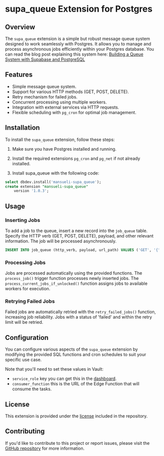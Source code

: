 # supa_queue Extension for Postgres

## Overview

The `supa_queue` extension is a simple but robust message queue system designed to work seamlessly with Postgres. It allows you to manage and process asynchronous jobs efficiently within your Postgres database.
You can read the blog post explaining this system here: [Building a Queue System with Supabase and PostgreSQL](https://blog.mansueli.com/building-a-queue-system-with-supabase-and-postgresql)

## Features

- Simple message queue system.
- Support for various HTTP methods (GET, POST, DELETE).
- Retry mechanism for failed jobs.
- Concurrent processing using multiple workers.
- Integration with external services via HTTP requests.
- Flexible scheduling with `pg_cron` for optimal job management.

## Installation

To install the `supa_queue` extension, follow these steps:

1. Make sure you have Postgres installed and running.

2. Install the required extensions `pg_cron` and `pg_net` if not already installed.

3. Install supa_queue with the following code:

```sql
select dbdev.install('mansueli-supa_queue');
create extension "mansueli-supa_queue"
    version '1.0.3';
```

## Usage

### Inserting Jobs

To add a job to the queue, insert a new record into the `job_queue` table. Specify the HTTP verb (GET, POST, DELETE), payload, and other relevant information. The job will be processed asynchronously.

```sql
INSERT INTO job_queue (http_verb, payload, url_path) VALUES ('GET', '{"key": "value"}', '/api/resource');
```

### Processing Jobs

Jobs are processed automatically using the provided functions. The `process_job()` trigger function processes newly inserted jobs. The `process_current_jobs_if_unlocked()` function assigns jobs to available workers for execution.

### Retrying Failed Jobs

Failed jobs are automatically retried with the `retry_failed_jobs()` function, increasing job reliability. Jobs with a status of 'failed' and within the retry limit will be retried.

## Configuration

You can configure various aspects of the `supa_queue` extension by modifying the provided SQL functions and cron schedules to suit your specific use case.

Note that you'll need to set these values in Vault:

 - `service_role` key you can get this in the [dashboard](https://supabase.com/dashboard/project/_/settings/api).
 - `consumer_function` this is the URL of the Edge Function that will consume the tasks.
## License

This extension is provided under the [license](https://github.com/mansueli/supa_queue/blob/master/LICENSE) included in the repository.

## Contributing

If you'd like to contribute to this project or report issues, please visit the [GitHub repository](https://github.com/mansueli/supa_queue) for more information.
